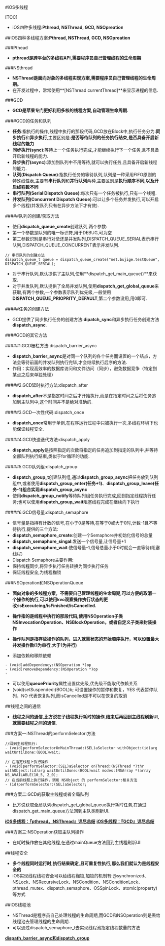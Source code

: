 #iOS多线程

[TOC]

- iOS四种多线程:**Pthread, NSThread, GCD, NSOpreation**

##iOS四种多线程方案:**Pthread, NSThread, GCD, NSOpreation**

###Pthead

- **pthread是跨平台的多线程API,需要程序员自己管理线程的生命周期**

###NSthread

- **NSThread是面向对象的多线程实现方案,需要程序员自己管理线程的生命周期。**
- 在开发过程中，常常使用**[NSThread currentThread]**来显示进程的信息.

###GCD

- **GCD是苹果专门更好利用多核的线程方案,自动管理生命周期.**

####GCD的任务和队列

- **任务**:指执行的操作,线程中执行的那段代码,GCD放在Block中,执行任务分为:**同步执行**和**异步执行**,主要区别是:**是否等待队列的任务执行结束,是否具备开启新线程的能力**
 - **同步执行(sync)**:等待上一个任务执行完成,才能继续执行下一个任务,且不具备开启新线程的能力.
 - **异步执行(async)**:添加到队列中不用等待,就可以执行任务,且具备开启新线程的能力.
- **队列(Dispatch Queue)**:指执行任务的等待队列,队列是一种采用FIFO原则的特殊线性表,主要有**串行队列**和**并行队列**两种,主要区别是**执行顺序不同,以及开启线程数不同**
 - **串行队列(Serial Dispatch Queue)**:每次只有一个任务被执行,只有一个线程.
 - **并发队列(Concurrent Dispatch Queue)**:可以让多个任务并发执行,可以开启多个线程(并发队列只有在异步方法下才有效).

#####队列的创建/获取方法

- 使用**dispatch_queue_create**创建队列,两个参数:
 - 第一个参数是队列的唯一标识符,用于DEBUG,可为空
 - 第二参数识别是串行对垒还是并发队列,DISPATCH_QUEUE_SERIAL表示串行队列,DISPATCH_QUEUE_CONCURRENT表示并发队列.
```OC
// 串行队列的创建方法
dispatch_queue_t queue = dispatch_queue_create("net.bujige.testQueue", DISPATCH_QUEUE_SERIAL);
```
- 对于串行队列,默认提供了主队列,使用**dispatch_get_main_queue()**来获取.
- 对于并发队列,默认提供了全局并发队列,使用**dispatch_get_global_queue**来获取,有两个参数,一个参数表示队列优先级,一般使用**DISPATCH_QUEUE_PRIOPRITY_DEFAULT**,第二个参数没用,用0即可.

#####任务的创建方法

- GCD提供了同步执行任务的创建方法:**dipatch_sync**和异步执行任务创建方法**dispatch_async**.


####GCD的其它方法

#####1.GCD栅栏方法:dispatch_barrier_async

- **dispatch_barrier_async**是对同一个队列的各个任务而设置的一个结点，方法会等待前面的并发队列执行完毕,才会继续执行后序的方法.
- 作用：实现高效率的数据库访问和文件访问（同步），避免数据竞争（特定到某点之后来单独处理）

#####2.GCD延时执行方法:dispatch_after

- **dispatch_after**不是指定时间之后才开始执行,而是在指定时间之后将任务追加到主队列中,这个时间并不是绝对准确的.

#####3.GCD一次性代码:dispatch_once

- **dispatch_once**常用于单例,在程序运行过程中只被执行一次,多线程环境下也能保证线程安全.

#####4.GCD快速迭代方法:dispatch_apply

- **dispatch_apply**是按照指定的次数将指定的任务追加到指定的队列中,并等待全部队列执行结束,类似于for循环的功能.

#####5.GCD队列组:dispatch_group

- **dispatch_group_t**创建队列组,通过**dispatch_group_async**把任务放到队列组中,或者使用**dispatch_group_enter(任务+1)**、**dispatch_group_leave(任务-1)**组合实现**dispatch_group_async**
- 使用**dispatch_group_notify**等待队列组任务执行完成,回到指定线程执行任务;也可以使用**dispatch_group_wait**阻塞线程完成在继续向下执行

#####6.GCD信号量:dispatch_semaphore

- 信号量是指持有计数的信号,在小于0是等待,在等于0或大于0时,计数-1且不等待执行,提供的三个方法:
 - **dispatch_semaphore_create**:创建一个Semaphore并初始化信号的总量
 - **dispatch_semaphore_singal**:发送一个信号量,让信号量+1
 - **dispatch_semaphore_wait**:使信号量-1,信号总量小于0时就会一直等待(阻塞线程)
- Dispatch Semaphore主要作用:
 - 保持线程同步,将异步执行任务转换为同步执行任务
 - 保证线程安全,为线程枷锁

###NSOperation和NSOperationQueue

- **面向对象的多线程方案，不需要自己管理线程的生命周期,可以方便的取消一个操作的执行,可以使用kvo观察操作执行状态的更改:isExecuteing/isFinished/isCancelled.**
- **操作指的是线程中执行的那段代码,使用NSOperation子类NSInvocationOperation、NSBlockOperation，或者自定义子类来封装操作**
- **操作队列是指存放操作的队列，进入就需状态的开始顺序执行，可以设置最大并发操作数(1为串行,大于1为并行)**

- 添加依赖和移除依赖

```OC
- (void)addDependency:(NSOperation *)op
- (void)removeDependency:(NSOperation *)op
- 
```

- 可以使用**queuePriority**属性设置优先级,优先级不能取代依赖关系
- (void)setSuspended:(BOOL)b; 可设置操作的暂停和恢复，YES 代表暂停队列，NO 代表恢复队列,而isCancelled是不可以在恢复的取消

##线程之间的通信

- **线程之间的通信,比方说在子线程执行耗时的操作,结束后再回到主线程刷新UI,就需要线程之间的通信**.

###方案一:NSThread的performSelector:方法

```oc
//回到主线程执行:
- (void)performSelectorOnMainThread:(SEL)aSelector withObject:(id)arg waitUntilDone:(BOOL)wait;

// 在指定线程上执行操作
- (void)performSelector:(SEL)aSelector onThread:(NSThread *)thr withObject:(id)arg waitUntilDone:(BOOL)wait modes:(NSArray *)array NS_AVAILABLE(10_5, 2_0);
// 在当前线程上执行操作，调用 NSObject 的 performSelector:相关方法
- (id)performSelector:(SEL)aSelector;
```

###方案二:GCD的获取主线程或者全局队列

- 比方说获取全局队列dispatch_get_global_queue执行耗时任务,在通过dispatch_get_main_queue方法回到主队类刷新UI.



**[iOS多线程：『pthread、NSThread』详尽总结](https://juejin.im/post/6844903556009443335)**
**[iOS多线程：『GCD』详尽总结](https://juejin.im/post/6844903566398717960#heading-18)**

###方案三:NSOperation获取主队列操作

- 在耗时操作放在其他线程,在通过mainQueue方法回到主线程刷新UI

##线程安全

- **多个线程同时运行时,执行结果确定,且可重复性执行,那么我们就认为是线程安全的**
- iOS实现线程线程安全可以给线程枷锁,加锁的机制有:@synchronized、 NSLock、NSRecursiveLock、NSCondition、NSConditionLock、pthread_mutex、dispatch_semaphore、OSSpinLock、atomic(property)等方式

##iOS线程池

- NSThread是程序员自己处理线程的生命周期,而GCD和NSOperation则是丢给线程池去管理线程的生命周期.
- 可以通过dispatch_semaphore_t去实现线程池指定线程数量的方法

**[dispath_barrier_async和dispatch_group](http://vin-zhou.github.io/2017/10/17/%E8%AF%B4%E8%AF%B4dispath_barrier_async%E5%92%8Cdispatch_group/)**
